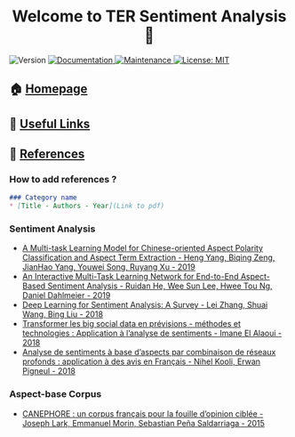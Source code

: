 <h1 align="center">Welcome to TER Sentiment Analysis 👋</h1>
<p>
  <img alt="Version" src="https://img.shields.io/badge/version-1.0.0-blue.svg?cacheSeconds=2592000" />
  <a href="https://github.com/Torilen/TER-Sentiment-Analysis#readme" target="_blank">
    <img alt="Documentation" src="https://img.shields.io/badge/documentation-yes-brightgreen.svg" />
  </a>
  <a href="https://github.com/Torilen/TER-Sentiment-Analysis/graphs/commit-activity" target="_blank">
    <img alt="Maintenance" src="https://img.shields.io/badge/Maintained%3F-yes-green.svg" />
  </a>
  <a href="https://github.com/Torilen/TER-Sentiment-Analysis/blob/master/LICENSE" target="_blank">
    <img alt="License: MIT" src="https://img.shields.io/github/license/Torilen/TER-Sentiment-Analysis" />
  </a>
</p>

## 🏠 [Homepage](https://github.com/Torilen/TER-Sentiment-Analysis)
## :link: [Useful Links](https://github.com/Torilen/TER-Sentiment-Analysis/blob/master/USEFULLINKS.md)
## :triangular_flag_on_post: [References](https://github.com/Torilen/TER-Sentiment-Analysis/blob/master/REFERENCES.md)

### How to add references ?

```markdown
### Category name
* [Title - Authors - Year](Link to pdf)
```

### Sentiment Analysis

* [A Multi-task Learning Model for Chinese-oriented Aspect Polarity Classification and Aspect Term Extraction - Heng Yang, Biqing Zeng, JianHao Yang, Youwei Song, Ruyang Xu - 2019](https://arxiv.org/pdf/1912.07976v2.pdf)
* [An Interactive Multi-Task Learning Network for End-to-End Aspect-Based Sentiment Analysis - Ruidan He, Wee Sun Lee, Hwee Tou Ng, Daniel Dahlmeier - 2019](https://www.aclweb.org/anthology/P19-1048.pdf)
* [Deep Learning for Sentiment Analysis: A Survey - Lei Zhang, Shuai Wang, Bing Liu - 2018](https://arxiv.org/ftp/arxiv/papers/1801/1801.07883.pdf)
* [Transformer les big social data en prévisions - méthodes
et technologies : Application à l’analyse de sentiments - Imane El Alaoui - 2018](https://tel.archives-ouvertes.fr/tel-02060594/document)
* [Analyse de sentiments à base d’aspects par combinaison
de réseaux profonds : application à des avis en Français - Nihel Kooli, Erwan Pigneul - 2018](https://hal.archives-ouvertes.fr/hal-01960082/document)

### Aspect-base Corpus
* [CANEPHORE : un corpus français pour la fouille d’opinion ciblée - Joseph Lark, Emmanuel Morin, Sebastian Peña Saldarriaga - 2015](https://www.researchgate.net/publication/279830360_CANEPHORE_a_French_corpus_for_aspect-based_sentiment_analysis_evaluation)
